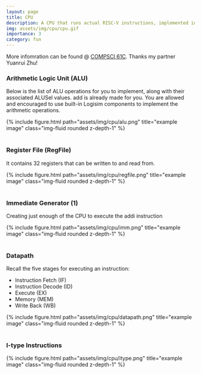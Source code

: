 ```yaml
---
layout: page
title: CPU
description: A CPU that runs actual RISC-V instructions, implemented in Logisim
img: assets/img/cpu/cpu.gif
importance: 3
category: fun
---
```


More infomration can be found @ [COMPSCI 61C](https://cs61c.org/sp23/projects/proj3/part-a/). Thanks my partner Yuanrui Zhu!

### **Arithmetic Logic Unit (ALU)**

Below is the list of ALU operations for you to implement, along with their associated ALUSel values. add is already made for you. You are allowed and encouraged to use built-in Logisim components to implement the arithmetic operations.

<div class="row">
    <div class="col-sm mt-3 mt-md-0">
        {% include figure.html path="assets/img/cpu/alu.png" title="example image" class="img-fluid rounded z-depth-1" %}
    </div>
</div>

<br>

### **Register File (RegFile)**

It contains 32 registers that can be written to and read from.

<div class="row">
    <div class="col-sm mt-3 mt-md-0">
        {% include figure.html path="assets/img/cpu/regfile.png" title="example image" class="img-fluid rounded z-depth-1" %}
    </div>
</div>

<br>

### **Immediate Generator (1)**

Creating just enough of the CPU to execute the addi instruction

<div class="row">
    <div class="col-sm mt-3 mt-md-0">
        {% include figure.html path="assets/img/cpu/imm.png" title="example image" class="img-fluid rounded z-depth-1" %}
    </div>
</div>

<br>

### **Datapath**

Recall the five stages for executing an instruction:

* Instruction Fetch (IF)
* Instruction Decode (ID)
* Execute (EX)
* Memory (MEM)
* Write Back (WB)

<div class="row">
    <div class="col-sm mt-3 mt-md-0">
        {% include figure.html path="assets/img/cpu/datapath.png" title="example image" class="img-fluid rounded z-depth-1" %}
    </div>
</div>

<br>

### **I-type Instructions**

<div class="row">
    <div class="col-sm mt-3 mt-md-0">
        {% include figure.html path="assets/img/cpu/itype.png" title="example image" class="img-fluid rounded z-depth-1" %}
    </div>
</div>